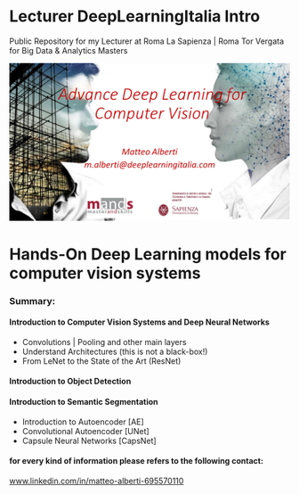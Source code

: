 # Lecturer DeepLearningItalia Intro
Public Repository for my Lecturer at Roma La Sapienza | Roma Tor Vergata for Big Data & Analytics Masters


![](images/MDBS.png) 

# Hands-On Deep Learning models for computer vision systems

### Summary:

#### Introduction to Computer Vision Systems and Deep Neural Networks
  - Convolutions | Pooling and other main layers
  - Understand Architectures (this is not a black-box!)
  - From LeNet to the State of the Art (ResNet)

#### Introduction to Object Detection 

#### Introduction to Semantic Segmentation
  - Introduction to Autoencoder [AE]
  - Convolutional Autoencoder [UNet]
  - Capsule Neural Networks [CapsNet]

#### for every kind of information please refers to the following contact:

www.linkedin.com/in/matteo-alberti-695570110
